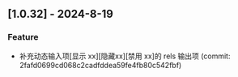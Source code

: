 ## [1.0.32] - 2024-8-19

### Feature

- 补充动态输入项[显示 xx][隐藏xx][禁用 xx]的 rels 输出项 (commit: 2fafd0699cd068c2cadfddea59fe4fb80c542fbf)
